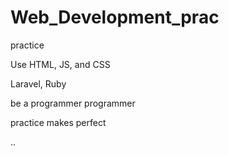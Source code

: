 # Web_Development_prac
practice

Use HTML, JS, and CSS

Laravel, Ruby 

be a programmer programmer

practice makes perfect

..
